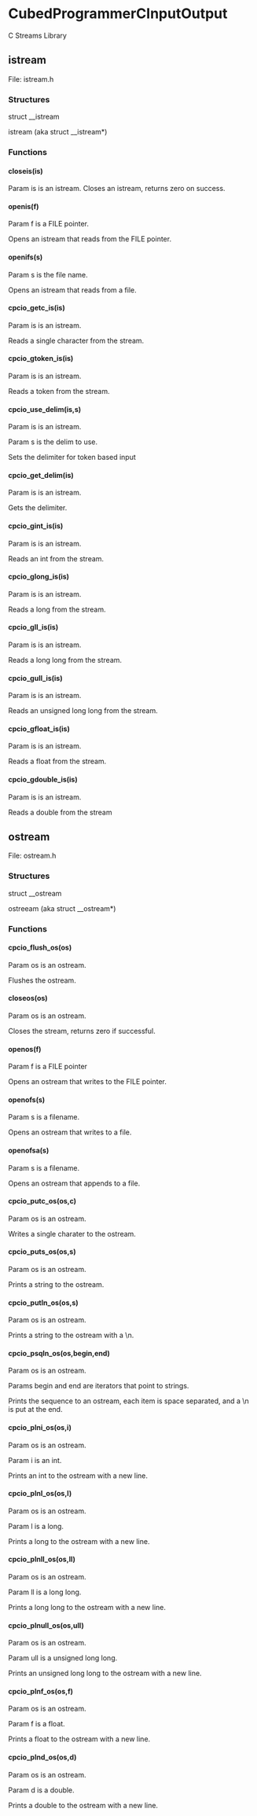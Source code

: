 # CubedProgrammerCInputOutput
C Streams Library
## istream
File: istream.h
### Structures
struct \_\_istream

istream (aka struct \_\_istream*)
### Functions
#### closeis(is)
Param is is an istream.
Closes an istream, returns zero on success.
#### openis(f)
Param f is a FILE pointer.

Opens an istream that reads from the FILE pointer.
#### openifs(s)
Param s is the file name.

Opens an istream that reads from a file.
#### cpcio_getc_is(is)
Param is is an istream.

Reads a single character from the stream.
#### cpcio_gtoken_is(is)
Param is is an istream.

Reads a token from the stream.
#### cpcio_use_delim(is,s)
Param is is an istream.

Param s is the delim to use.

Sets the delimiter for token based input
#### cpcio_get_delim(is)
Param is is an istream.

Gets the delimiter.
#### cpcio_gint_is(is)
Param is is an istream.

Reads an int from the stream.
#### cpcio_glong_is(is)
Param is is an istream.

Reads a long from the stream.
#### cpcio_gll_is(is)
Param is is an istream.

Reads a long long from the stream.
#### cpcio_gull_is(is)
Param is is an istream.

Reads an unsigned long long from the stream.
#### cpcio_gfloat_is(is)
Param is is an istream.

Reads a float from the stream.
#### cpcio_gdouble_is(is)
Param is is an istream.

Reads a double from the stream
## ostream
File: ostream.h
### Structures
struct \_\_ostream

ostreeam (aka struct \_\_ostream*)
### Functions
#### cpcio_flush_os(os)
Param os is an ostream.

Flushes the ostream.
#### closeos(os)
Param os is an ostream.

Closes the stream, returns zero if successful.
#### openos(f)
Param f is a FILE pointer

Opens an ostream that writes to the FILE pointer.
#### openofs(s)
Param s is a filename.

Opens an ostream that writes to a file.
#### openofsa(s)
Param s is a filename.

Opens an ostream that appends to a file.
#### cpcio_putc_os(os,c)
Param os is an ostream.

Writes a single charater to the ostream.
#### cpcio_puts_os(os,s)
Param os is an ostream.

Prints a string to the ostream.
#### cpcio_putln_os(os,s)
Param os is an ostream.

Prints a string to the ostream with a \\n.
#### cpcio_psqln_os(os,begin,end)
Param os is an ostream.

Params begin and end are iterators that point to strings.

Prints the sequence to an ostream, each item is space separated, and a \\n is put at the end.
#### cpcio_plni_os(os,i)
Param os is an ostream.

Param i is an int.

Prints an int to the ostream with a new line.
#### cpcio_plnl_os(os,l)
Param os is an ostream.

Param l is a long.

Prints a long to the ostream with a new line.
#### cpcio_plnll_os(os,ll)
Param os is an ostream.

Param ll is a long long.

Prints a long long to the ostream with a new line.
#### cpcio_plnull_os(os,ull)
Param os is an ostream.

Param ull is a unsigned long long.

Prints an unsigned long long to the ostream with a new line.
#### cpcio_plnf_os(os,f)
Param os is an ostream.

Param f is a float.

Prints a float to the ostream with a new line.
#### cpcio_plnd_os(os,d)
Param os is an ostream.

Param d is a double.

Prints a double to the ostream with a new line.

